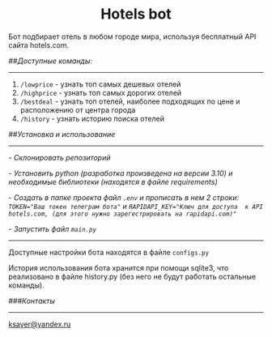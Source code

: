 <h1 align="center">Hotels bot</h1>

Бот подбирает отель в любом городе мира, используя бесплатный API сайта
hotels.com.

##*Доступные команды:*
___
1. `/lowprice` - узнать топ самых дешевых отелей
2. `/highprice` - узнать топ самых дорогих отелей
3. `/bestdeal` - узнать топ отелей, наиболее подходящих по цене и 
расположению от центра города
4. `/history` - узнать историю поиска отелей


##*Установка и использование*
___


*- Склонировать репозиторий*

*- Установить python (разработка произведена на версии 3.10) и необходимые 
библиотеки (находятся в файле requirements)*


*- Создать в папке проекта файл `.env` и прописать в нем 2 строки:
`TOKEN="Ваш токен телеграм бота"` и `RAPIDAPI_KEY="Ключ для доступа 
к API hotels.com, (для этого нужно зарегестрировать на rapidapi.com)"`*

*- Запустить файл `main.py`*
___

Доступные настройки бота находятся в файле `configs.py`


История использования бота хранится при помощи sqlite3, что реализовано
в файле history.py (без него не будут работать остальные команды).


###*Контакты*
___
ksayer@yandex.ru

